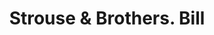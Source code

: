 ---
doi: 10.7916/D8HM6MMP
date_other: '1890'
date_other_textual: 1890-1899
form: printed ephemera
genre:
- Invoices
name:
- Strouse & Brothers
object_in_context_url: https://biggert.cul.columbia.edu/items/view/ave_biggert_01867
subject_hierarchical_geographic:
- Baltimore, Maryland, United States
subject_name:
- Strouse & Brothers
title: Strouse & Brothers. Bill
sort_title: Strouse & Brothers. Bill
call_number: ave_biggert_01867
coordinates:
- 39.28333333333333,-76.61666666666666
pid: ave_biggert_01867
identifiers: ave_biggert_01867
thumbnail: false
permalink: /biggert/ave_biggert_01867/
layout: iiif-image-page
---